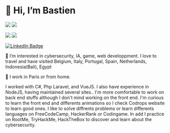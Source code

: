 <h1>👋 Hi, I’m Bastien</h1>

![](https://raw.githubusercontent.com/B45T13N/github-stats/master/generated/overview.svg#gh-dark-mode-only)
![](https://raw.githubusercontent.com/B45T13N/github-stats/master/generated/overview.svg#gh-light-mode-only)

![](https://raw.githubusercontent.com/B45T13N/github-stats/master/generated/languages.svg#gh-dark-mode-only)
![](https://raw.githubusercontent.com/B45T13N/github-stats/master/generated/languages.svg#gh-light-mode-only)

<div id="badges">
  <a href="https://www.linkedin.com/in/bastien-da-silva-412764213">
    <img src="https://img.shields.io/badge/LinkedIn-grey?style=for-the-badge&logo=linkedin&logoColor=white" alt="LinkedIn Badge"/>
  </a>
</div>

👀 I’m interested in cybersecurity, IA, game, web developpment.
I love to travel and have visited Belgium, Italy, Portugal, Spain, Netherlands, Indonesia(Bali), Egypt

🌱 I work in Paris or from home.

I worked with C#, Php Laravel, and VueJS. I also have experience in NodeJS, having maintained several sites..
I'm more comfortable to work on back end stuffs although I don't mind working on the front end.
I'm curious to learn the front end and differents animations so I check Codrops website to learn good ones.
I like to solve diffrents problems or learn differents languages on FreeCodeCamp, HackerRank or Codingame.
In add I practice on RootMe, TryHackMe, HackTheBox to discover and learn about the cybersecurity.
